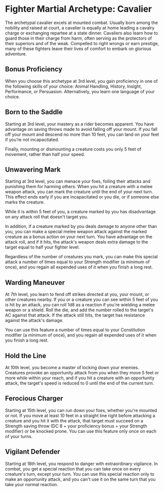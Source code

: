 # Fighter Martial Archetype: Cavalier
The archetypal cavalier excels at mounted combat. Usually born among the nobility and raised at court, a cavalier is equally at home leading a cavalry charge or exchanging repartee at a state dinner. Cavaliers also learn how to guard those in their charge from harm, often serving as the protectors of their superiors and of the weak. Compelled to right wrongs or earn prestige, many of these fighters leave their lives of comfort to embark on glorious adventure.

## Bonus Proficiency
When you choose this archetype at 3rd level, you gain proficiency in one of the following skills of your choice: Animal Handling, History, Insight, Performance, or Persuasion. Alternatively, you learn one language of your choice.

## Born to the Saddle
Starting at 3rd level, your mastery as a rider becomes apparent. You have advantage on saving throws made to avoid falling off your mount. If you fall off your mount and descend no more than 10 feet, you can land on your feet if you’re not incapacitated.

Finally, mounting or dismounting a creature costs you only 5 feet of movement, rather than half your speed.

## Unwavering Mark
Starting at 3rd level, you can menace your foes, foiling their attacks and punishing them for harming others. When you hit a creature with a melee weapon attack, you can mark the creature until the end of your next turn. This effect ends early if you are incapacitated or you die, or if someone else marks the creature.

While it is within 5 feet of you, a creature marked by you has disadvantage on any attack roll that doesn't target you.

In addition, if a creature marked by you deals damage to anyone other than you, you can make a special melee weapon attack against the marked creature as a bonus action on your next turn. You have advantage on the attack roll, and if it hits, the attack's weapon deals extra damage to the target equal to half your fighter level.

Regardless of the number of creatures you mark, you can make this special attack a number of times equal to your Strength modifier (a minimum of once), and you regain all expended uses of it when you finish a long rest.

## Warding Maneuver
At 7th level, you learn to fend off strikes directed at you, your mount, or other creatures nearby. If you or a creature you can see within 5 feet of you is hit by an attack, you can roll 1d8 as a reaction if you're wielding a melee weapon or a shield. Roll the die, and add the number rolled to the target's AC against that attack. If the attack still hits, the target has resistance against the attack's damage.

You can use this feature a number of times equal to your Constitution modifier (a minimum of once), and you regain all expended uses of it when you finish a long rest.

## Hold the Line
At 10th level, you become a master of locking down your enemies. Creatures provoke an opportunity attack from you when they move 5 feet or more while within your reach, and if you hit a creature with an opportunity attack, the target's speed is reduced to 0 until the end of the current turn.

## Ferocious Charger
Starting at 15th level, you can run down your foes, whether you're mounted or not. If you move at least 10 feet in a straight line right before attacking a creature and you hit it with the attack, that target must succeed on a Strength saving throw (DC 8 + your proficiency bonus + your Strength modifier) or be knocked prone. You can use this feature only once on each of your turns.

## Vigilant Defender
Starting at 18th level, you respond to danger with extraordinary vigilance. In combat, you get a special reaction that you can take once on every creature's turn, except your turn. You can use this special reaction only to make an opportunity attack, and you can't use it on the same turn that you take your normal reaction.